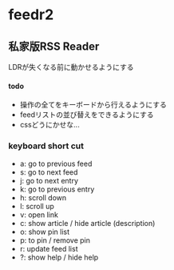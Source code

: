 # feedr2

## 私家版RSS Reader

LDRが失くなる前に動かせるようにする

#### todo

* 操作の全てをキーボードから行えるようにする
* feedリストの並び替えをできるようにする
* cssどうにかせな...

### keyboard short cut

* a: go to previous feed
* s: go to next feed
* j: go to next entry
* k: go to previous entry
* h: scroll down
* l: scroll up
* v: open link
* c: show article / hide article (description)
* o: show pin list
* p: to pin / remove pin
* r: update feed list
* ?: show help / hide help
